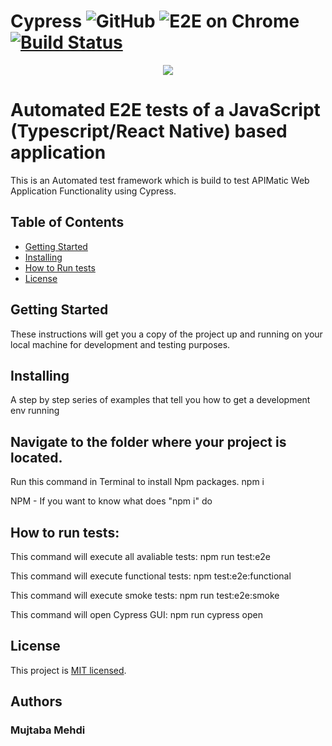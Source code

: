 # Cypress ![GitHub](https://img.shields.io/github/license/mujjazi/cypress_jenkins) ![E2E on Chrome](https://github.com/mujjazi/Cypress_Jenkins/workflows/E2E%20on%20Chrome/badge.svg) [![Build Status](https://travis-ci.com/mujjazi/Cypress_Jenkins.svg?branch=master)](https://travis-ci.com/mujjazi/cypress_automation)


<div align="center">
  <img src="https://cdn.deliciousbrains.com/content/uploads/2018/09/28135025/db-End2EndTestingCypress-1540x748.jpg"><br>
</div>

# Automated E2E tests of a JavaScript (Typescript/React Native) based application

This is an Automated test framework which is build to test APIMatic Web Application Functionality using Cypress.

## Table of Contents

- [Getting Started](#getting-started)
- [Installing](#Installing)
- [How to Run tests](#Howtoruntests)
- [License](#license)


## Getting Started
These instructions will get you a copy of the project up and running on your local machine for development and testing purposes.

## Installing
A step by step series of examples that tell you how to get a development env running

## Navigate to the folder where your project is located.

Run this command in Terminal to install Npm packages.
npm i

NPM - If you want to know what does "npm i" do

## How to run tests:

This command will execute all avaliable tests:
npm run test:e2e

This command will execute functional tests:
npm test:e2e:functional

This command will execute smoke tests:
npm run test:e2e:smoke

This command will open Cypress GUI:
npm run cypress open

## License
This project is [MIT licensed](./LICENSE).

## Authors
### Mujtaba Mehdi
